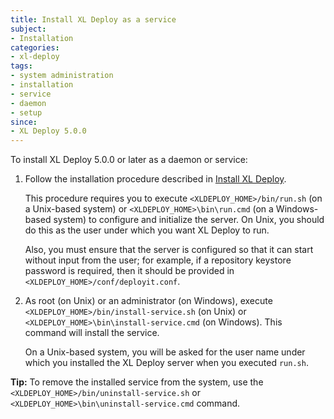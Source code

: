 ```yaml
---
title: Install XL Deploy as a service
subject:
- Installation
categories:
- xl-deploy
tags:
- system administration
- installation
- service
- daemon
- setup
since:
- XL Deploy 5.0.0
---
```


To install XL Deploy 5.0.0 or later as a daemon or service:

1. Follow the installation procedure described in [Install XL Deploy](/xl-deploy/how-to/install-xl-deploy.html).

    This procedure requires you to execute `<XLDEPLOY_HOME>/bin/run.sh` (on a Unix-based system) or `<XLDEPLOY_HOME>\bin\run.cmd` (on a Windows-based system) to configure and initialize the server. On Unix, you should do this as the user under which you want XL Deploy to run. 

    Also, you must ensure that the server is configured so that it can start without input from the user; for example, if a repository keystore password is required, then it should be provided in `<XLDEPLOY_HOME>/conf/deployit.conf`.

1. As root (on Unix) or an administrator (on Windows), execute `<XLDEPLOY_HOME>/bin/install-service.sh` (on Unix) or `<XLDEPLOY_HOME>\bin\install-service.cmd` (on Windows). This command will install the service.

    On a Unix-based system, you will be asked for the user name under which you installed the XL Deploy server when you executed `run.sh`.

**Tip:** To remove the installed service from the system, use the `<XLDEPLOY_HOME>/bin/uninstall-service.sh` or `<XLDEPLOY_HOME>\bin\uninstall-service.cmd` command.
